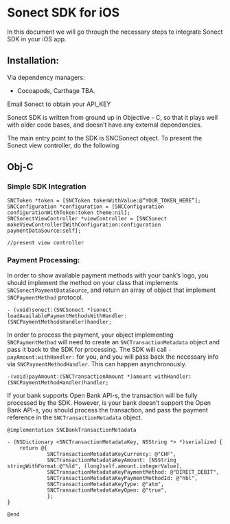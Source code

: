 # Sonect SDK for iOS

In this document we will go through the necessary steps to integrate
Sonect SDK in your iOS app. 

## Installation: 

Via dependency managers:
- Cocoapods, Carthage TBA. 

Email Sonect to obtain your API_KEY

Sonect SDK is written from ground up in Objective - C, so that it plays well with older code bases, and doesn’t have any external dependencies. 

The main entry point to the SDK is SNCSonect object. To present the Sonect view controller, do the following

## Obj-C

### Simple SDK Integration 
```
SNCToken *token = [SNCToken tokenWithValue:@“YOUR_TOKEN_HERE”];
SNCConfiguration *configuration = [SNCConfiguration configurationWithToken:token theme:nil];
SNCSonectViewController *viewController = [SNCSonect makeViewControllerIWithConfiguration:configuration paymentDataSource:self]; 

//present view controller 
```

### Payment Processing: 

In order to show available payment methods with your bank’s logo, you should implement the method on your class that implements `SNCSonectPaymentDataSource`, and return an array of object that implement `SNCPaymentMethod` protocol. 

```
- (void)sonect:(SNCSonect *)sonect loadAvailablePaymentMethodsWithHandler:(SNCPaymentMethodsHandler)handler;
```

In order to process the payment, your object implementing `SNCPaymentMethod` will need to create an `SNCTransactionMetadata` object and pass it back to the SDK for processing. The SDK will call `-payAmount:withHandler:` for you, and you will pass back the necessary info via `SNCPaymentMethodHandler`. This can happen asynchronously. 

```
-(void)payAmount:(SNCTransactionAmount *)amount withHandler:(SNCPaymentMethodHandler)handler;
```

If your bank supports Open Bank API-s, the transaction will be fully processed by the SDK. However, is your bank doesn’t support the Open Bank API-s, you should process the transaction, and pass the payment reference in the `SNCTransactionMetadata` object. 

```
@implementation SNCBankTransactionMetadata

- (NSDictionary <SNCTransactionMetadataKey, NSString *> *)serialized {
    return @{
             SNCTransactionMetadataKeyCurrency: @"CHF",
             SNCTransactionMetadataKeyAmount: [NSString stringWithFormat:@"%ld", (long)self.amount.integerValue],
             SNCTransactionMetadataKeyPaymentMethod: @"DIRECT_DEBIT",
             SNCTransactionMetadataKeyPaymentMethodId: @"hbl",
             SNCTransactionMetadataKeyType: @"atm",
             SNCTransactionMetadataKeyOpen: @"true",
             };
}

@end
```
